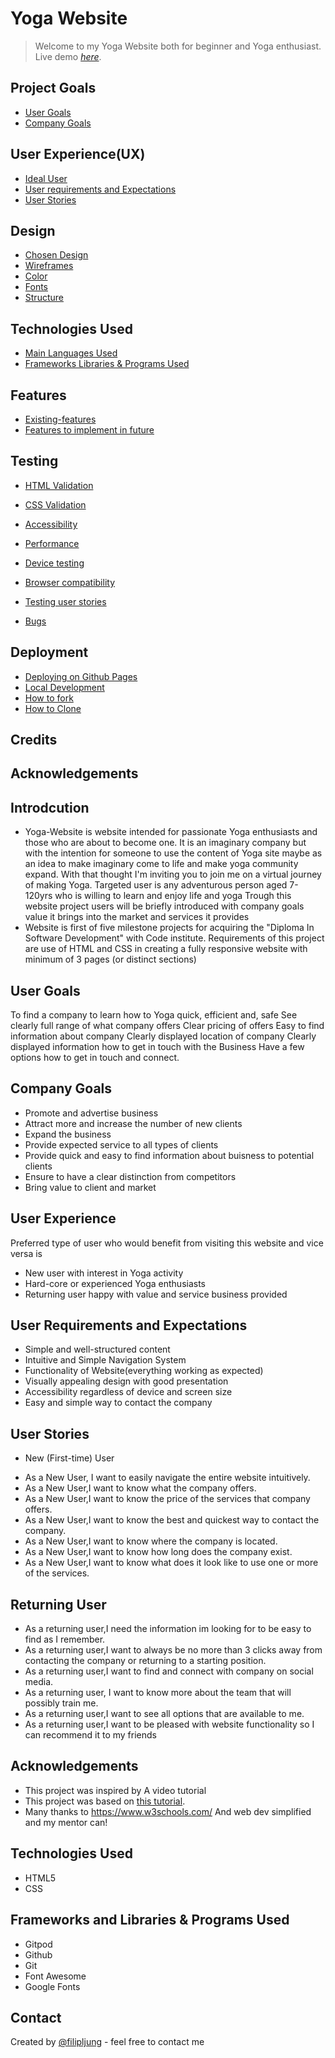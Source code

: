 # Yoga Website
> Welcome to my Yoga Website both for beginner and Yoga enthusiast.
> Live demo [_here_](https://filipljung.github.io/yogaWebsite/). 

## Project Goals
* [User Goals](#User-Goals)
* [Company Goals](#Company-Goals)

## User Experience(UX)
* [Ideal User](#Ideal-User)
* [User requirements and Expectations](#User-Requirements-and-Expectations)
* [User Stories](#User-Stories)

## Design 
* [Chosen Design](#Chosen-Deisgn)
* [Wireframes](#Wireframes)
* [Color](#Color)
* [Fonts](#Fonts)
* [Structure](#Structure)

## Technologies Used

* [Main Languages Used](#Main-Languages-Used)
* [Frameworks Libraries & Programs Used](#Frameworks-Libraries-&-Programs-Used)


## Features

* [Existing-features](#Existing-features)
* [Features to implement in future](#Features-to-implement-in-future)

## Testing 

* [HTML Validation](#HTML-Validation)
* [CSS Validation](#CSS-Validation)
* [Accessibility](#Accessibility)
* [Performance](#Performance)
* [Device testing](#Device-testing)
* [Browser compatibility](#Browser-compatibility)
* [Testing user stories](#Testing-user-stories)

* [Bugs](#Bugs)

## Deployment 
* [Deploying on Github Pages](#Deploying-on-Github-Pages)
* [Local Development](#Local-Development)
* [How to fork](#How-to-Fork)
* [How to Clone](#How-to-Clone)

## Credits

## Acknowledgements




## Introdcution
- Yoga-Website is website intended for passionate Yoga enthusiasts and those who are about to become one. It is an imaginary company but with the intention for someone to use the content of Yoga site maybe as an idea to make imaginary come to life and make yoga community expand. With that thought I'm inviting you to join me on a virtual journey of making Yoga. Targeted user is any adventurous person aged 7-120yrs who is willing to learn and enjoy life and yoga Trough this website project users will be briefly introduced with company goals value it brings into the market and services it provides
- Website is first of five milestone projects for acquiring the "Diploma In Software Development" with Code institute. Requirements of this project are use of HTML and CSS in creating a fully responsive website with minimum of 3 pages (or distinct sections)



## User Goals

To find a company to learn how to Yoga quick, efficient and, safe
See clearly full range of what company offers
Clear pricing of offers
Easy to find information about company
Clearly displayed location of company
Clearly displayed information how to get in touch with the Business
Have a few options how to get in touch and connect.

## Company Goals 

- Promote and advertise business
- Attract more and increase the number of new clients
- Expand the business
- Provide expected service to all types of clients
- Provide quick and easy to find information about buisness to potential clients
- Ensure to have a clear distinction from competitors
- Bring value to client and market



## User Experience
Preferred type of user who would benefit from visiting this website and vice versa is

- New user with interest in Yoga activity
- Hard-core or experienced Yoga enthusiasts
- Returning user happy with value and service business provided



## User Requirements and Expectations
- Simple and well-structured content
- Intuitive and Simple Navigation System
- Functionality of Website(everything working as expected)
- Visually appealing design with good presentation
- Accessibility regardless of device and screen size
- Easy and simple way to contact the company


## User Stories
* New (First-time) User
- As a New User, I want to easily navigate the entire website intuitively.
- As a New User,I want to know what the company offers.
- As a New User,I want to know the price of the services that company offers.
- As a New User,I want to know the best and quickest way to contact the company.
- As a New User,I want to know where the company is located.
- As a New User,I want to know how long does the company exist.
- As a New User,I want to know what does it look like to use one or more of the services.

## Returning User 

- As a returning user,I need the information im looking for to be easy to find as I remember.
- As a returning user,I want to always be no more than 3 clicks away from contacting the company or returning to a starting position.
- As a returning user,I want to find and connect with company on social media.
- As a returning user, I want to know more about the team that will possibly train me.
- As a returning user,I want to see all options that are available to me.
- As a returning user,I want to be pleased with website functionality so I can recommend it to my friends


## Acknowledgements

- This project was inspired by A video tutorial
- This project was based on [this tutorial](https://www.youtube.com/watch?v=FJ9UtGfVkcI).
- Many thanks to https://www.w3schools.com/ And web dev simplified and my mentor can!

## Technologies Used

- HTML5
- CSS

## Frameworks and Libraries & Programs Used

- Gitpod
- Github
- Git
- Font Awesome
- Google Fonts

## Contact
Created by [@filipljung](@github.com/filipljung) - feel free to contact me